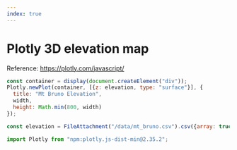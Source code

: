 ```yaml
---
index: true
---
```


# Plotly 3D elevation map

Reference: https://plotly.com/javascript/

```js echo
const container = display(document.createElement("div"));
Plotly.newPlot(container, [{z: elevation, type: "surface"}], {
  title: "Mt Bruno Elevation",
  width,
  height: Math.min(800, width)
});
```

```js echo
const elevation = FileAttachment("/data/mt_bruno.csv").csv({array: true, typed: true});
```

```js echo
import Plotly from "npm:plotly.js-dist-min@2.35.2";
```
